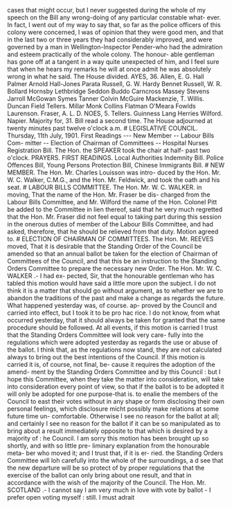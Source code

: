 cases that might occur, but I never suggested during the whole of my speech on the Bill any wrong-doing of any particular constable what- ever. In fact, I went out of my way to say that, so far as the police officers of this colony were concerned, I was of opinion that they were good men, and that in the last two or three years they had considerably improved, and were governed by a man in Wellington-Inspector Pender-who had the admiration and esteem practically of the whole colony. The honour- able gentleman has gone off at a tangent in a way quite unexpected of him, and I feel sure that when he hears my remarks he will at once admit he was absolutely wrong in what he said. The House divided. AYES, 36. Allen, E. G. Hall Palmer Arnold Hall-Jones Parata Russell, G. W. Hardy Bennet Russell, W. R. Bollard Hornsby Lethbridge Seddon Buddo Carncross Massey Stevens Jarroll McGowan Symes Tanner Colvin McGuire Mackenzie, T. Willis. Duncan Field Tellers. Millar Monk Collins Flatman O'Meara Fowlds Laurenson. Fraser, A. L. D. NOES, 5. Tellers. Guinness Lang Herries Wilford. Napier. Majority for, 31. Bill read a second time. The House adjourned at twenty minutes past twelve o'clock a.m. # LEGISLATIVE COUNCIL. Thursday, 11th July, 1901. First Readings --- New Member -- Labour Bills Com- mitter -- Election of Chairman of Committees -- Hospital Nurses Registration Bill. The Hon. the SPEAKER took the chair at half- past two o'clock. PRAYERS. FIRST READINGS. Local Authorities Indemnity Bill. Police Offences Bill, Young Persons Protection Bill, Chinese Immigrants Bill. # NEW MEMBER. The Hon. Mr. Charles Louisson was intro- duced by the Hon. Mr. W. C. Walker, C.M.G., and the Hon. Mr. Feldwick, and took the oath and his seat. # LABOUR BILLS COMMITTEE. The Hon. Mr. W. C. WALKER. in moving, That the name of the Hon. Mr. Fraser be dis- charged from the Labour Bills Committee, and Mr. Wilford the name of the Hon. Colonel Pitt be added to the Committee in lien thereof, said that he very much regretted that the Hon. Mr. Fraser did not feel equal to taking part during this session in the onerous duties of member of the Labour Bills Committee, and had asked, therefore, that he should be relieved from that duty. Motion agreed to. # ELECTION OF CHAIRMAN OF COMMITTEES. The Hon. Mr. REEVES moved, That it is desirable that the Standing Order of the Council be amended so that an annual ballot be taken for the election of Chairman of Committees of the Council, and that this be an instruction to the Standing Orders Committee to prepare the necessary new Order. The Hon. Mr. W. C. WALKER .- I had ex- pected, Sir, that the honourable gentleman who has tabled this motion would have said a little more upon the subject. I do not think it is a matter that should go without argument, as to whether we are to abandon the traditions of the past and make a change as regards the future. What happened yesterday was, of course. ap- proved by the Council and carried into effect, but I took it to be pro hac rice. I do not know, from what occurred yesterday, that it should always be taken for granted that the same procedure should be followed. At all events, if this motion is carried I trust that the Standing Orders Committee will look very care- fully into the regulations which were adopted yesterday as regards the use or abuse of the ballot. I think that, as the regulations now stand, they are not calculated always to bring out the best intentions of the Council. If this motion is carried it is, of course, not final, be- cause it requires the adoption of the amend- ment by the Standing Orders Committee and by this Council : but I hope this Committee, when they take the matter into consideration, will take into consideration every point of view, so that if the ballot is to be adopted it will only be adopted for one purpose-that is. to enalie the members of the Council to east their votes without in any shape or form disclosing their own personal feelings, which disclosure micht possibly make relations at some future time un- comfortable. Otherwise I see no reason for the ballot at all; and certainly I see no reason for the ballot if it can be so manipulated as to bring about a result immediately opposite to that which is desired by a majority of : he Council. I am sorry this motion has been brought up so shortly, and with so little pre- liminary explanation from the honourable meta- ber who moved it; and I trust that, if it is er- ried. the Standing Orders Committee will loh carefully into the whole of the surroundings, a d see that the new departure will be so protect of by proper regulations that the exercise of the ballot can only bring about one result, and that in accordance with the wish of the majority of the Council. The Hon. Mr. SCOTLAND .- I cannot say I am very much in love with vote by ballot - I prefer open voting myself : still. I must adrait 